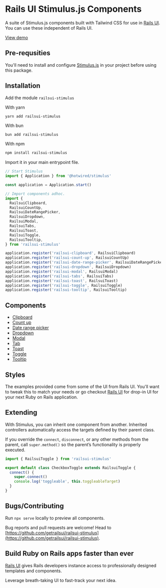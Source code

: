 # Rails UI Stimulus.js Components

A suite of Stimulus.js components built with Tailwind CSS for use in [Rails UI](https://railsui.com). You can use these independent of Rails UI.

[View demo](https://getrailsui.github.io/railsui-stimulus/)

## Pre-requsities

You'll need to install and configure [Stimulus.js](https://github.com/hotwired/stimulus) in your project before using this package.

## Installation

Add the module `railsui-stimulus`

With yarn

```bash
yarn add railsui-stimulus
```

With bun

```
bun add railsui-stimulus
```

With npm

```bash
npm install railsui-stimulus
```

Import it in your main entrypoint file.

```javascript
// Start Stimulus
import { Application } from '@hotwired/stimulus'

const application = Application.start()

// Import components adhoc.
import {
  RailsuiClipboard,
  RailsuiCountUp,
  RailsuiDateRangePicker,
  RailsuiDropdown,
  RailsuiModal,
  RailsuiTabs,
  RailsuiToast,
  RailsuiToggle,
  RailsuiTooltip,
} from 'railsui-stimulus'

application.register('railsui-clipboard', RailsuiClipboard)
application.register('railsui-count-up', RailsuiCountUp)
application.register('railsui-date-range-picker', RailsuiDateRangePicker)
application.register('railsui-dropdown', RailsuiDropdown)
application.register('railsui-modal', RailsuiModal)
application.register('railsui-tabs', RailsuiTabs)
application.register('railsui-toast', RailsuiToast)
application.register('railsui-toggle', RailsuiToggle)
application.register('railsui-tooltip', RailsuiTooltip)
```

## Components

- [Clipboard](docs/clipboard.md)
- [Count up](docs/count_up.md)
- [Date range picker](docs/date_range_picker.md)
- [Dropdown](docs/dropdown.md)
- [Modal](docs/modal.md)
- [Tab](docs/tab.md)
- [Toast](docs/toast.md)
- [Toggle](docs/toggle.md)
- [Tooltip](docs/tooltip.md)

## Styles

The examples provided come from some of the UI from Rails UI. You'll want to tweak this to match your needs or go checkout [Rails UI](https://railsui.com) for drop-in UI for your next Ruby on Rails application.

## Extending

With Stimulus, you can inherit one component from another. Inherited controllers automatically access the targets defined by their parent class.

If you override the `connect`, `disconnect`, or any other methods from the parent, call `super.method()` so the parent’s functionality is properly executed.

```javascript
import { RailsuiToggle } from 'railsui-stimulus'

export default class CheckboxToggle extends RailsuiToggle {
  connect() {
    super.connect()
    console.log('toggleable', this.toggleableTarget)
  }
}
```

## Bugs/Contributing

Run `npx serve` locally to preview all components.

Bug reports and pull requests are welcome! Head to [https://github.com/getrailsui/railsui-stimulus](https://github.com/getrailsui/railsui-stimulus).

## Build Ruby on Rails apps faster than ever

[Rails UI](https://railsui.com) gives Rails developers instance access to professionally designed templates and components.

Leverage breath-taking UI to fast-track your next idea.
